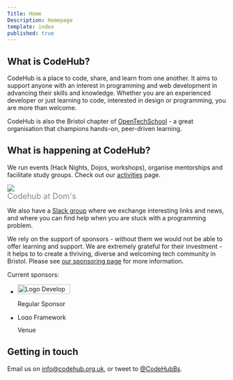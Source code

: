 ```yaml
---
Title: Home
Description: Homepage
template: index
published: true
---
```


## What is CodeHub?

<div class="intro inner">
  <p>CodeHub is a place to code, share, and learn from one another. It aims to support anyone with an interest in programming and web development in advancing their skills and knowledge. Whether you are an experienced developer or just learning to code, interested in design or programming, you are more than welcome.</p>

<p>CodeHub is also the Bristol chapter of <a href="http://www.opentechschool.org/">OpenTechSchool</a> - a great organisation that champions hands-on, peer-driven learning.</p>
</div>

## What is happening at CodeHub?

We run events (Hack Nights, Dojos, workshops), organise mentorships and facilitate study groups. Check out our [activities](/activities) page.

<div class="img-wrapper">
  <img class="resp" src="%base_url%/assets/doms.jpg" />
  <div class="caption" style="text-align: left; max-width: 600px; margin: 0 auto; font-size: 18px; color: #888">Codehub at Dom's</div>
</div>

We also have a [Slack group](http://slack.codehub.org.uk) where we exchange interesting links and news, and where you can find help when you are stuck with a programming problem.

We rely on the support of sponsors - without them we would not be able to offer learning and support. We are extremely grateful for their investment - it helps to to create a thriving, diverse and welcoming tech community in Bristol. Please see [our sponsoring page](/sponsoring/) for more information.

<p>Current sponsors:</p>
<div class="flex-sponsors">
  <ul>
    <li>
      <a href="https://developme.training/"><img src="%base_url%/assets/developme.png" alt="Logo Develop Me" width="120" height="22"></a>
    <p>Regular Sponsor</p>
    </li>
    <li>
      <a href="https://www.frameworkbristol.co.uk/"><img src="%base_url%/assets/framework.png" alt="Logo Framework" width="175" height="15"></a>
      <p>Venue</p>
    </li>
  </ul>
</div>

## Getting in touch

Email us on [info@codehub.org.uk](mailto:info@codehub.org.uk), or tweet to [@CodeHubBs](https://twitter.com/CodehubBs).

